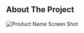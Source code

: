 <!-- ABOUT THE PROJECT -->
## About The Project

![Product Name Screen Shot](https://drive.google.com/file/d/1QKJ7QRxFEitfdxNRM4GE2kwkAq-sZ-Ko/view?usp=share_link)
